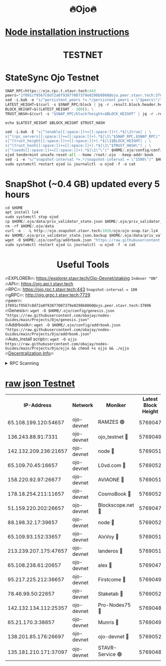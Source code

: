 <h1 align="center"> 🔥Ojo🔥</h1>

[Node installation instructions](https://github.com/obajay/nodes-Guides/tree/main/Projects/Ojo)
=

<h1 align="center"> TESTNET</h1>

# StateSync Ojo Testnet
```python
SNAP_RPC=https://ojo.rpc.t.stavr.tech:443
peers="1f091cf9567c0d72a0f93877007379e0298b8860@ojo.peer.stavr.tech:37096"
sed -i.bak -e "s/^persistent_peers *=.*/persistent_peers = \"$peers\"/" $HOME/.ojo/config/config.toml
LATEST_HEIGHT=$(curl -s $SNAP_RPC/block | jq -r .result.block.header.height); \
BLOCK_HEIGHT=$((LATEST_HEIGHT - 100)); \
TRUST_HASH=$(curl -s "$SNAP_RPC/block?height=$BLOCK_HEIGHT" | jq -r .result.block_id.hash)

echo $LATEST_HEIGHT $BLOCK_HEIGHT $TRUST_HASH

sed -i.bak -E "s|^(enable[[:space:]]+=[[:space:]]+).*$|\1true| ; \
s|^(rpc_servers[[:space:]]+=[[:space:]]+).*$|\1\"$SNAP_RPC,$SNAP_RPC\"| ; \
s|^(trust_height[[:space:]]+=[[:space:]]+).*$|\1$BLOCK_HEIGHT| ; \
s|^(trust_hash[[:space:]]+=[[:space:]]+).*$|\1\"$TRUST_HASH\"| ; \
s|^(seeds[[:space:]]+=[[:space:]]+).*$|\1\"\"|" $HOME/.ojo/config/config.toml
ojod tendermint unsafe-reset-all --home /root/.ojo --keep-addr-book
sed -i -e "s/^snapshot-interval *=.*/snapshot-interval = \"1500\"/" $HOME/.ojo/config/app.toml
sudo systemctl restart ojod && journalctl -u ojod -f -o cat
```
# SnapShot (~0.4 GB) updated every 5 hours
```python
cd $HOME
apt install lz4
sudo systemctl stop ojod
cp $HOME/.ojo/data/priv_validator_state.json $HOME/.ojo/priv_validator_state.json.backup
rm -rf $HOME/.ojo/data
curl -o - -L http://ojo.snapshot.stavr.tech:1026/ojo/ojo-snap.tar.lz4 | lz4 -c -d - | tar -x -C $HOME/.ojo --strip-components 2
mv $HOME/.ojo/priv_validator_state.json.backup $HOME/.ojo/data/priv_validator_state.json
wget -O $HOME/.ojo/config/addrbook.json "https://raw.githubusercontent.com/obajay/nodes-Guides/main/Projects/Ojo/addrbook.json"
sudo systemctl restart ojod && journalctl -u ojod -f -o cat
```
 <h1 align="center"> Useful Tools</h1>

🔥EXPLORER🔥:        https://explorer.stavr.tech/Ojo-Devnet/staking        `Indexer "ON"` \
🔥API🔥:                     https://ojo.api.t.stavr.tech \
🔥RPC🔥:                    https://ojo.rpc.t.stavr.tech:443              `Snapshot-interval = 100` \
🔥gRPC🔥:                  http://ojo.grpc.t.stavr.tech:7729 \
🔥peer🔥:                   `1f091cf9567c0d72a0f93877007379e0298b8860@ojo.peer.stavr.tech:37096` \
🔥Genesis🔥:    ```wget -O $HOME/.ojo/config/genesis.json "https://raw.githubusercontent.com/obajay/nodes-Guides/main/Projects/Ojo/genesis.json"``` \
🔥Addrbook🔥:    ```wget -O $HOME/.ojo/config/addrbook.json "https://raw.githubusercontent.com/obajay/nodes-Guides/main/Projects/Ojo/addrbook.json"``` \
🔥Auto_install script🔥: ```wget -O ojjo https://raw.githubusercontent.com/obajay/nodes-Guides/main/Projects/Ojo/ojjo && chmod +x ojjo && ./ojjo``` \
🔥[Decentralization Info](https://github.com/obajay/StateSync-snapshots/tree/main/Projects/Ojo/Decentralization)🔥



<details>
<summary>RPC Scanning</summary>

<h2 align="center"> We scan nodes in real time every 4 hours. And we provide the final result of RPC endpoints.
We cannot influence the operation of these nodes in any way. </h2>


```python
If Voting Power is higher than 0 --> then the Node is a validator of the network and may be subject to attack and be a potential threat to the chain.
```
```python
We marked such validators with a red symbol
```

</details>

[raw json Testnet](https://rpc-check.ojot.stavr.tech/ojot/rpc-ojot-result.json)
=


<table><tr><th>IP-Address</th><th>Network</th><th>Moniker</th><th>Latest Block Height</th><th>Earliest Block Height</th><th>Catching Up</th><th>Tx Index</th><th>Voting Power</th><th>Scan Time</th></tr><tr><td>65.108.199.120:54657</td><td>ojo-devnet</td><td>RAMZES 🟢</td><td>5769047</td><td>306156</td><td>False</td><td>on</td><td>0</td><td>2024-03-07T10:39:58.949424224UTC</td></tr><tr><td>136.243.88.91:7331</td><td>ojo-devnet</td><td>ojo_testnet 🔴</td><td>5769049</td><td>308845</td><td>False</td><td>on</td><td>1000</td><td>2024-03-07T10:40:08.510378181UTC</td></tr><tr><td>142.132.209.236:21657</td><td>ojo-devnet</td><td>node 🔴</td><td>5769051</td><td>350001</td><td>False</td><td>on</td><td>1999</td><td>2024-03-07T10:40:19.793492353UTC</td></tr><tr><td>65.109.70.45:16657</td><td>ojo-devnet</td><td>L0vd.com 🔴</td><td>5769052</td><td>695918</td><td>False</td><td>off</td><td>998</td><td>2024-03-07T10:40:27.216413853UTC</td></tr><tr><td>158.220.92.97:26677</td><td>ojo-devnet</td><td>AVIAONE 🔴</td><td>5769051</td><td>2754001</td><td>False</td><td>on</td><td>19926</td><td>2024-03-07T10:40:16.958396551UTC</td></tr><tr><td>178.18.254.211:11657</td><td>ojo-devnet</td><td>CosmoBook 🔴</td><td>5769052</td><td>4392001</td><td>False</td><td>off</td><td>1047</td><td>2024-03-07T10:40:22.149707246UTC</td></tr><tr><td>51.159.220.202:26657</td><td>ojo-devnet</td><td>Blockscope.net 🔴</td><td>5769047</td><td>4425001</td><td>False</td><td>on</td><td>2039</td><td>2024-03-07T10:39:58.345404398UTC</td></tr><tr><td>88.198.32.17:39657</td><td>ojo-devnet</td><td>node 🔴</td><td>5769052</td><td>4710001</td><td>False</td><td>on</td><td>103982</td><td>2024-03-07T10:40:22.355406639UTC</td></tr><tr><td>65.109.93.152:33657</td><td>ojo-devnet</td><td>AlxVoy 🔴</td><td>5769051</td><td>4943001</td><td>False</td><td>on</td><td>4491415</td><td>2024-03-07T10:40:19.565164829UTC</td></tr><tr><td>213.239.207.175:47657</td><td>ojo-devnet</td><td>landeros 🔴</td><td>5769051</td><td>4967924</td><td>False</td><td>off</td><td>11083</td><td>2024-03-07T10:40:17.189284270UTC</td></tr><tr><td>65.108.238.61:20657</td><td>ojo-devnet</td><td>alex 🔴</td><td>5769047</td><td>5131001</td><td>False</td><td>on</td><td>11359</td><td>2024-03-07T10:39:58.644700158UTC</td></tr><tr><td>95.217.225.212:36657</td><td>ojo-devnet</td><td>Firstcome 🔴</td><td>5769049</td><td>5251946</td><td>False</td><td>on</td><td>13566</td><td>2024-03-07T10:40:06.224301523UTC</td></tr><tr><td>78.46.99.50:22657</td><td>ojo-devnet</td><td>Staketab 🔴</td><td>5769052</td><td>5668501</td><td>False</td><td>on</td><td>1276</td><td>2024-03-07T10:40:27.442260210UTC</td></tr><tr><td>142.132.134.112:25357</td><td>ojo-devnet</td><td>Pro-Nodes75 🔴</td><td>5769048</td><td>5669048</td><td>False</td><td>on</td><td>24651</td><td>2024-03-07T10:40:03.559180528UTC</td></tr><tr><td>65.21.170.3:38657</td><td>ojo-devnet</td><td>Munris 🔴</td><td>5769049</td><td>5669049</td><td>False</td><td>off</td><td>20123</td><td>2024-03-07T10:40:05.893604555UTC</td></tr><tr><td>138.201.85.176:26697</td><td>ojo-devnet</td><td>ojo-devnet 🔴</td><td>5769052</td><td>5669052</td><td>False</td><td>on</td><td>1000024000</td><td>2024-03-07T10:40:26.912443917UTC</td></tr><tr><td>135.181.210.171:37097</td><td>ojo-devnet</td><td>STAVR-Service 🟢</td><td>5769048</td><td>5766001</td><td>False</td><td>on</td><td>0</td><td>2024-03-07T10:40:01.299255085UTC</td></tr></table>
